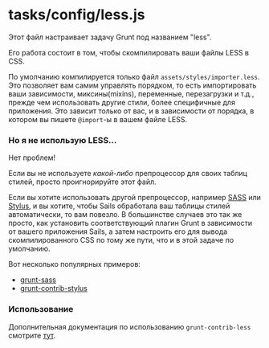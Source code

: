 # tasks/config/less.js


Этот файл настраивает задачу Grunt под названием "less".

Его работа состоит в том, чтобы скомпилировать ваши файлы LESS в CSS.

По умолчанию компилируется только файл `assets/styles/importer.less`. Это позволяет вам самим управлять порядком, то есть импортировать ваши зависимости, миксины(mixins), переменные, перезагрузки и т.д., прежде чем использовать другие стили, более специфичные для приложения. Это зависит только от вас, и в зависимости от порядка, в котором вы пишете `@import`-ы в вашем файле LESS.

### Но я не использую LESS...

Нет проблем!

Если вы не используете _какой-либо_ препроцессор для своих таблиц стилей, просто проигнорируйте этот файл.

Если вы хотите использовать другой препроцессор, например [SASS](http://sass-lang.com/) или [Stylus](http://stylus-lang.com/), и вы хотите, чтобы Sails обработала ваш таблицы стилей автоматически, то вам повезло. В большинстве случаев это так же просто, как установить соответствующий плагин Grunt в зависимости от вашего приложения Sails, а затем настроить его для вывода скомпилированного CSS по тому же пути, что и в этой задаче по умолчанию.

Вот несколько популярных примеров:

+ [grunt-sass](http://npmjs.com/package/grunt-sass)
+ [grunt-contrib-stylus](https://npmjs.com/package/grunt-contrib-stylus)

### Использование

Дополнительная документация по использованию `grunt-contrib-less` смотрите [тут](https://npmjs.com/package/grunt-contrib-less).


<docmeta name="displayName" value="less.js">
